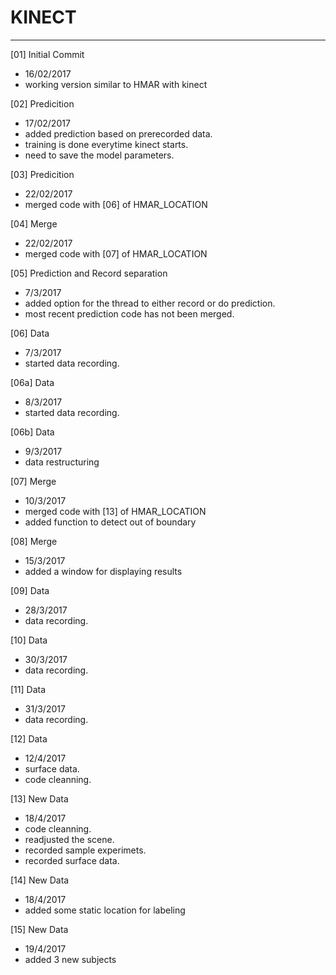 # KINECT
---

[01] Initial Commit
- 16/02/2017
- working version similar to HMAR with kinect

[02] Predicition
- 17/02/2017
- added prediction based on prerecorded data.
- training is done everytime kinect starts.
- need to save the model parameters.

[03] Predicition
- 22/02/2017
- merged code with [06] of HMAR_LOCATION

[04] Merge
- 22/02/2017
- merged code with [07] of HMAR_LOCATION

[05] Prediction and Record separation
- 7/3/2017
- added option for the thread to either record or do prediction.
- most recent prediction code has not been merged.

[06] Data
- 7/3/2017
- started data recording.

[06a] Data
- 8/3/2017
- started data recording.

[06b] Data
- 9/3/2017
- data restructuring

[07] Merge
- 10/3/2017
- merged code with [13] of HMAR_LOCATION
- added function to detect out of boundary

[08] Merge
- 15/3/2017
- added a window for displaying results

[09] Data
- 28/3/2017
- data recording.

[10] Data
- 30/3/2017
- data recording.

[11] Data
- 31/3/2017
- data recording.

[12] Data
- 12/4/2017
- surface data.
- code cleanning.

[13] New Data
- 18/4/2017
- code cleanning.
- readjusted the scene.
- recorded sample experimets.
- recorded surface data.

[14] New Data
- 18/4/2017
- added some static location for labeling

[15] New Data
- 19/4/2017
- added 3 new subjects
